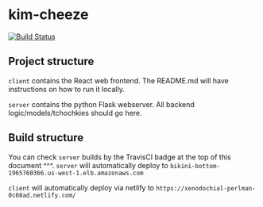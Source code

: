# kim-cheeze
[![Build Status](https://travis-ci.org/phillipxkang/kim-cheeze.svg?branch=master)](https://travis-ci.org/phillipxkang/kim-cheeze)

## Project structure
`client` contains the React web frontend. The README.md will have instructions on how to run it locally.

`server` contains the python Flask webserver. All backend logic/models/tchochkies should go here.

## Build structure
You can check `server` builds by the TravisCI badge at the top of this document ^^^. 
`server` will automatically deploy to `bikini-bottom-1965760366.us-west-1.elb.amazonaws.com`

`client` will automatically deploy via netlify to `https://xenodochial-perlman-0c08ad.netlify.com/`
